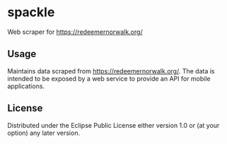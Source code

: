 # spackle

Web scraper for https://redeemernorwalk.org/

## Usage

Maintains data scraped from https://redeemernorwalk.org/.  The data is intended to be exposed by a web service to provide an API for mobile applications.

## License

Distributed under the Eclipse Public License either version 1.0 or (at
your option) any later version.
